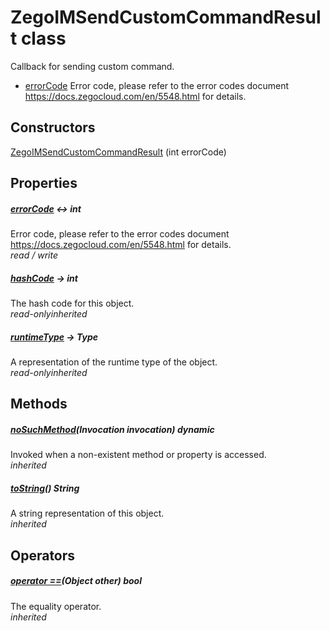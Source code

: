 


# ZegoIMSendCustomCommandResult class









<p>Callback for sending custom command.</p>
<ul>
<li><a href="../zego_uikit_prebuilt_live_audio_room/ZegoIMSendCustomCommandResult/errorCode.md">errorCode</a> Error code, please refer to the error codes document <a href="https://docs.zegocloud.com/en/5548.html">https://docs.zegocloud.com/en/5548.html</a> for details.</li>
</ul>




## Constructors

[ZegoIMSendCustomCommandResult](../zego_uikit_prebuilt_live_audio_room/ZegoIMSendCustomCommandResult/ZegoIMSendCustomCommandResult.md) (int errorCode)

   


## Properties

##### [errorCode](../zego_uikit_prebuilt_live_audio_room/ZegoIMSendCustomCommandResult/errorCode.md) &#8596; int



Error code, please refer to the error codes document <a href="https://docs.zegocloud.com/en/5548.html">https://docs.zegocloud.com/en/5548.html</a> for details.  
_<span class="feature">read / write</span>_



##### [hashCode](../zego_uikit_prebuilt_live_audio_room/ZegoIMSendCustomCommandResult/hashCode.md) &#8594; int



The hash code for this object.  
_<span class="feature">read-only</span><span class="feature">inherited</span>_



##### [runtimeType](../zego_uikit_prebuilt_live_audio_room/ZegoIMSendCustomCommandResult/runtimeType.md) &#8594; Type



A representation of the runtime type of the object.  
_<span class="feature">read-only</span><span class="feature">inherited</span>_





## Methods

##### [noSuchMethod](../zego_uikit_prebuilt_live_audio_room/ZegoIMSendCustomCommandResult/noSuchMethod.md)(Invocation invocation) dynamic



Invoked when a non-existent method or property is accessed.  
_<span class="feature">inherited</span>_



##### [toString](../zego_uikit_prebuilt_live_audio_room/ZegoIMSendCustomCommandResult/toString.md)() String



A string representation of this object.  
_<span class="feature">inherited</span>_





## Operators

##### [operator ==](../zego_uikit_prebuilt_live_audio_room/ZegoIMSendCustomCommandResult/operator_equals.md)(Object other) bool



The equality operator.  
_<span class="feature">inherited</span>_
















